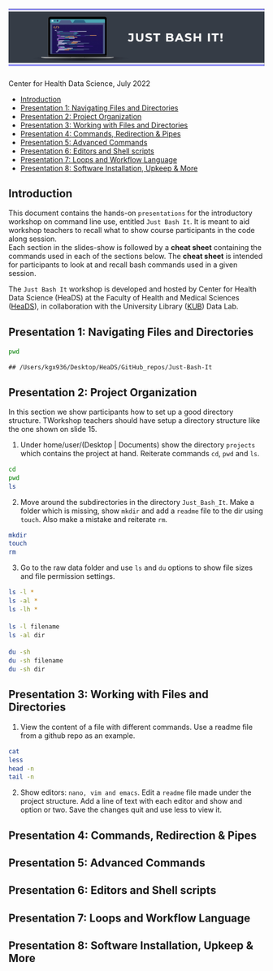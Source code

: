 ![](BashFigure1.jpeg)
================
Center for Health Data Science, July 2022

-   <a href="#introduction" id="toc-introduction">Introduction</a>
-   <a href="#presentation-1-navigating-files-and-directories"
    id="toc-presentation-1-navigating-files-and-directories">Presentation 1:
    Navigating Files and Directories</a>
-   <a href="#presentation-2-project-organization"
    id="toc-presentation-2-project-organization">Presentation 2: Project
    Organization</a>
-   <a href="#presentation-3-working-with-files-and-directories"
    id="toc-presentation-3-working-with-files-and-directories">Presentation
    3: Working with Files and Directories</a>
-   <a href="#presentation-4-commands-redirection--pipes"
    id="toc-presentation-4-commands-redirection--pipes">Presentation 4:
    Commands, Redirection &amp; Pipes</a>
-   <a href="#presentation-5-advanced-commands"
    id="toc-presentation-5-advanced-commands">Presentation 5: Advanced
    Commands</a>
-   <a href="#presentation-6-editors-and-shell-scripts"
    id="toc-presentation-6-editors-and-shell-scripts">Presentation 6:
    Editors and Shell scripts</a>
-   <a href="#presentation-7-loops-and-workflow-language"
    id="toc-presentation-7-loops-and-workflow-language">Presentation 7:
    Loops and Workflow Language</a>
-   <a href="#presentation-8-software-installation-upkeep--more"
    id="toc-presentation-8-software-installation-upkeep--more">Presentation
    8: Software Installation, Upkeep &amp; More</a>

## Introduction

This document contains the hands-on `presentations` for the introductory
workshop on command line use, entitled `Just Bash It`. It is meant to
aid workshop teachers to recall what to show course participants in the
code along session.  
Each section in the slides-show is followed by a **cheat sheet**
containing the commands used in each of the sections below. The **cheat
sheet** is intended for participants to look at and recall bash commands
used in a given session.

The `Just Bash It` workshop is developed and hosted by Center for Health
Data Science (HeaDS) at the Faculty of Health and Medical Sciences
([HeaDS](https://heads.ku.dk/)), in collaboration with the University
Library ([KUB](https://kub.kb.dk/datalab)) Data Lab.

## Presentation 1: Navigating Files and Directories

``` bash
pwd
```

    ## /Users/kgx936/Desktop/HeaDS/GitHub_repos/Just-Bash-It

## Presentation 2: Project Organization

In this section we show participants how to set up a good directory
structure. TWorkshop teachers should have setup a directory structure
like the one shown on slide 15.

1.  Under home/user/(Desktop \| Documents) show the directory `projects`
    which contains the project at hand. Reiterate commands `cd`, `pwd`
    and `ls`.

``` bash
cd
pwd
ls
```

2.  Move around the subdirectories in the directory `Just_Bash_It`. Make
    a folder which is missing, show `mkdir` and add a `readme` file to
    the dir using `touch`. Also make a mistake and reiterate `rm`.

``` bash
mkdir
touch
rm
```

3.  Go to the raw data folder and use `ls` and `du` options to show file
    sizes and file permission settings.

``` bash
ls -l *
ls -al *
ls -lh *

ls -l filename 
ls -al dir

du -sh
du -sh filename
du -sh dir
```

## Presentation 3: Working with Files and Directories

1.  View the content of a file with different commands. Use a readme
    file from a github repo as an example.

``` bash
cat 
less
head -n
tail -n
```

2.  Show editors: `nano, vim and emacs`. Edit a `readme` file made under
    the project structure. Add a line of text with each editor and show
    and option or two. Save the changes quit and use less to view it.

## Presentation 4: Commands, Redirection & Pipes

## Presentation 5: Advanced Commands

## Presentation 6: Editors and Shell scripts

## Presentation 7: Loops and Workflow Language

## Presentation 8: Software Installation, Upkeep & More
